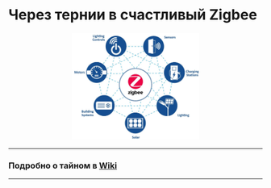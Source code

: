 # Через тернии в счастливый Zigbee

<div align="center">
<img width="50%" src="./images/zigbee-net.jpeg">
</div>

---

### Подробно о тайном в [Wiki](https://github.com/DIYZi/test/wiki)

---

